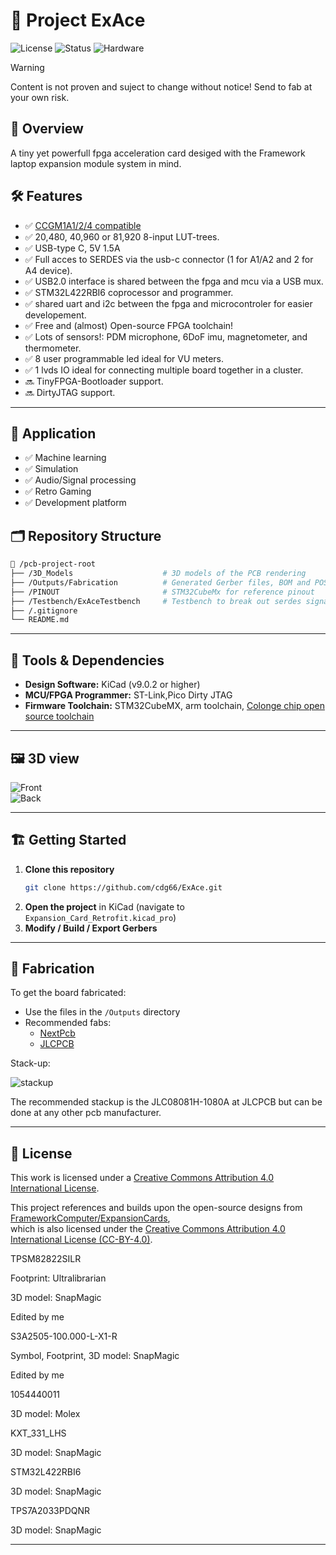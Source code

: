 # 📘 Project ExAce

![License](https://img.shields.io/badge/license-CC--BY%204.0-lightgrey.svg)
![Status](https://img.shields.io/badge/status-WIP-yellow)
![Hardware](https://img.shields.io/badge/hardware-KiCad-blue)

> [!Warning]
>
> Content is not proven and suject to change without notice! Send to fab at your own risk. 


## 🧩 Overview

A tiny yet powerfull fpga acceleration card desiged with the Framework laptop expansion module system in mind.

## 🛠️ Features

- ✅ [CCGM1A1/2/4 compatible](https://colognechip.com/docs/ds1001-gatemate1-datasheet-latest.pdf)
- ✅ 20,480, 40,960 or 81,920 8-input LUT-trees.
- ✅ USB-type C, 5V 1.5A
- ✅ Full acces to SERDES via the usb-c connector (1 for A1/A2 and 2 for A4 device).
- ✅ USB2.0 interface is shared between the fpga and mcu via a USB mux.
- ✅ STM32L422RBI6 coprocessor and programmer.
- ✅ shared uart and i2c between the fpga and microcontroler for easier developement.
- ✅ Free and (almost) Open-source FPGA toolchain!
- ✅ Lots of sensors!: PDM microphone, 6DoF imu, magnetometer, and thermometer.
- ✅ 8 user programmable led ideal for VU meters.
- ✅ 1 lvds IO ideal for connecting multiple board together in a cluster.
- 🔜 TinyFPGA-Bootloader support.
- 🔜 DirtyJTAG support.

---

## 💪 Application

- ✅ Machine learning
- ✅ Simulation
- ✅ Audio/Signal processing
- ✅ Retro Gaming
- ✅ Development platform

## 🗂️ Repository Structure

```bash
📁 /pcb-project-root
├── /3D_Models                    # 3D models of the PCB rendering
├── /Outputs/Fabrication          # Generated Gerber files, BOM and POS for fabrication
├── /PINOUT                       # STM32CubeMx for reference pinout
├── /Testbench/ExAceTestbench     # Testbench to break out serdes signals
├── /.gitignore
└── README.md
```

---

## 🧰 Tools & Dependencies

- **Design Software:** KiCad (v9.0.2 or higher)
- **MCU/FPGA Programmer:** ST-Link,Pico Dirty JTAG
- **Firmware Toolchain:** STM32CubeMX, arm toolchain, [Colonge chip open source toolchain](https://www.colognechip.com/docs/ug1002-toolchain-install-latest.pdf)  

---

## 🖼️ 3D view


![Front](doc/pcb_front.png)  
![Back](/doc/pcb_back.png)

---

## 🏗️ Getting Started

1. **Clone this repository**
   ```bash
   git clone https://github.com/cdg66/ExAce.git
   ```
2. **Open the project** in KiCad (navigate to `Expansion_Card_Retrofit.kicad_pro`)
3. **Modify / Build / Export Gerbers**

---

## 🚀 Fabrication

To get the board fabricated:

- Use the files in the `/Outputs` directory
- Recommended fabs:
  - [NextPcb](https://www.nextpcb.com/)
  - [JLCPCB](https://jlcpcb.com/) 

Stack-up:

![stackup](/doc/stackup.png)


The recommended stackup is the JLC08081H-1080A at JLCPCB but can be done at any other pcb manufacturer.

---


## 🔧 License

This work is licensed under a [Creative Commons Attribution 4.0 International License](https://creativecommons.org/licenses/by/4.0/).

This project references and builds upon the open-source designs from  
[FrameworkComputer/ExpansionCards](https://github.com/FrameworkComputer/ExpansionCards),  
which is also licensed under the [Creative Commons Attribution 4.0 International License (CC-BY-4.0)](https://creativecommons.org/licenses/by/4.0/).

TPSM82822SILR

Footprint: Ultralibrarian

3D model: SnapMagic

Edited by me


S3A2505-100.000-L-X1-R

Symbol, Footprint, 3D model: SnapMagic

Edited by me


1054440011

3D model: Molex


KXT_331_LHS

3D model: SnapMagic


STM32L422RBI6

3D model: SnapMagic


TPS7A2033PDQNR

3D model: SnapMagic


---



